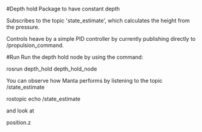 #Depth hold Package to have constant depth

Subscribes to the topic 'state_estimate', which calculates the height
from the pressure. 

Controls heave by a simple PID controller by currently publishing
directly to /propulsion_command.

#Run
Run the depth hold node by using the command:

rosrun depth_hold depth_hold_node

You can observe how Manta performs by listening to the topic /state_estimate

rostopic echo /state_estimate

and look at 

position.z
